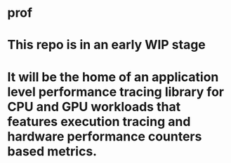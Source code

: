 # prof

# This repo is in an early WIP stage

# It will be the home of an application level performance tracing library for CPU and GPU workloads that features execution tracing and hardware performance counters based metrics.
